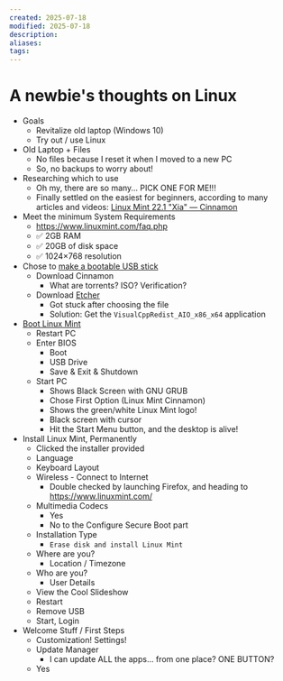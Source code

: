 ```yaml
---
created: 2025-07-18
modified: 2025-07-18
description:
aliases:
tags:
---
```


# A newbie's thoughts on Linux

- Goals
    - Revitalize old laptop (Windows 10)
    - Try out / use Linux
- Old Laptop + Files
    - No files because I reset it when I moved to a new PC
    - So, no backups to worry about!
- Researching which to use
    - Oh my, there are so many… PICK ONE FOR ME!!!
    - Finally settled on the easiest for beginners, according to many articles and videos: [Linux Mint 22.1 "Xia" — Cinnamon](https://www.linuxmint.com/edition.php?id=319)
- Meet the minimum System Requirements
    - https://www.linuxmint.com/faq.php
    - ✅ 2GB RAM
    - ✅ 20GB of disk space
    - ✅ 1024×768 resolution
- Chose to [make a bootable USB stick](https://linuxmint-installation-guide.readthedocs.io/en/latest/burn.html#in-windows-mac-os-or-other-linux-distributions)
    - Download Cinnamon
        - What are torrents? ISO? Verification?
    - Download [Etcher](https://etcher.balena.io/)
        - Got stuck after choosing the file
        - Solution: Get the `VisualCppRedist_AIO_x86_x64` application
- [Boot Linux Mint](https://linuxmint-installation-guide.readthedocs.io/en/latest/boot.html)
    - Restart PC
    - Enter BIOS
        - Boot
        - USB Drive
        - Save & Exit & Shutdown
    - Start PC
        - Shows Black Screen with GNU GRUB
        - Chose First Option (Linux Mint Cinnamon)
        - Shows the green/white Linux Mint logo!
        - Black screen with cursor
        - Hit the Start Menu button, and the desktop is alive!
- Install Linux Mint, Permanently
    - Clicked the installer provided
    - Language
    - Keyboard Layout
    - Wireless - Connect to Internet
        - Double checked by launching Firefox, and heading to https://www.linuxmint.com/
    - Multimedia Codecs
        - Yes
        - No to the Configure Secure Boot part
    - Installation Type
        - `Erase disk and install Linux Mint`
    - Where are you?
        - Location / Timezone
    - Who are you?
        - User Details
    - View the Cool Slideshow
    - Restart
    - Remove USB
    - Start, Login
- Welcome Stuff / First Steps
    - Customization! Settings!
    - Update Manager
        - I can update ALL the apps... from one place? ONE BUTTON?
    - Yes
